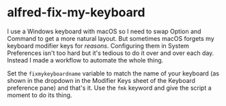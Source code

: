 # alfred-fix-my-keyboard

I use a Windows keyboard with macOS so I need to swap Option and Command to get a more natural layout. But sometimes macOS forgets my keyboard modifier keys for *reasons*. Configuring them in System Preferences isn't too hard but it's tedious to do it over and over each day. Instead I made a workflow to automate the whole thing.

Set the `fixmykeyboardname` variable to match the name of your keyboard (as shown in the dropdown in the Modifier Keys sheet of the Keyboard preference pane) and that's it. Use the `fmk` keyword and give the script a moment to do its thing.
